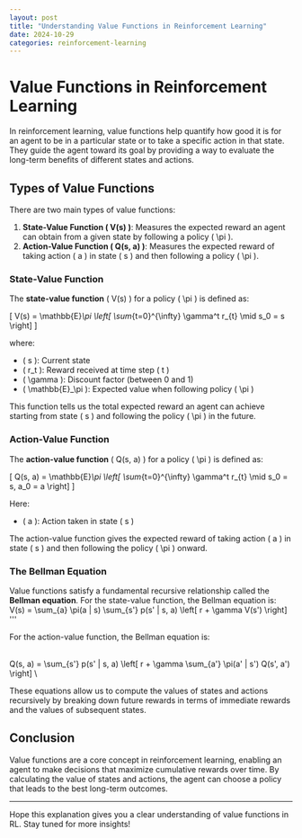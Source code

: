 ```yaml
---
layout: post
title: "Understanding Value Functions in Reinforcement Learning"
date: 2024-10-29
categories: reinforcement-learning
---
```


# Value Functions in Reinforcement Learning

In reinforcement learning, value functions help quantify how good it is for an agent to be in a particular state or to take a specific action in that state. They guide the agent toward its goal by providing a way to evaluate the long-term benefits of different states and actions.

## Types of Value Functions

There are two main types of value functions:

1. **State-Value Function \( V(s) \)**: Measures the expected reward an agent can obtain from a given state by following a policy \( \pi \).
2. **Action-Value Function \( Q(s, a) \)**: Measures the expected reward of taking action \( a \) in state \( s \) and then following a policy \( \pi \).

### State-Value Function

The **state-value function** \( V(s) \) for a policy \( \pi \) is defined as:

\[
V(s) = \mathbb{E}_\pi \left[ \sum_{t=0}^{\infty} \gamma^t r_{t} \mid s_0 = s \right]
\]

where:
- \( s \): Current state
- \( r_t \): Reward received at time step \( t \)
- \( \gamma \): Discount factor (between 0 and 1)
- \( \mathbb{E}_\pi \): Expected value when following policy \( \pi \)

This function tells us the total expected reward an agent can achieve starting from state \( s \) and following the policy \( \pi \) in the future.

### Action-Value Function

The **action-value function** \( Q(s, a) \) for a policy \( \pi \) is defined as:

\[
Q(s, a) = \mathbb{E}_\pi \left[ \sum_{t=0}^{\infty} \gamma^t r_{t} \mid s_0 = s, a_0 = a \right]
\]

Here:
- \( a \): Action taken in state \( s \)

The action-value function gives the expected reward of taking action \( a \) in state \( s \) and then following the policy \( \pi \) onward.

### The Bellman Equation

Value functions satisfy a fundamental recursive relationship called the **Bellman equation**. For the state-value function, the Bellman equation is:
\
V(s) = \sum_{a} \pi(a | s) \sum_{s'} p(s' | s, a) \left[ r + \gamma V(s') \right]
\
'''

For the action-value function, the Bellman equation is:

\
Q(s, a) = \sum_{s'} p(s' | s, a) \left[ r + \gamma \sum_{a'} \pi(a' | s') Q(s', a') \right]
\

These equations allow us to compute the values of states and actions recursively by breaking down future rewards in terms of immediate rewards and the values of subsequent states.

## Conclusion

Value functions are a core concept in reinforcement learning, enabling an agent to make decisions that maximize cumulative rewards over time. By calculating the value of states and actions, the agent can choose a policy that leads to the best long-term outcomes.

---

Hope this explanation gives you a clear understanding of value functions in RL. Stay tuned for more insights!


